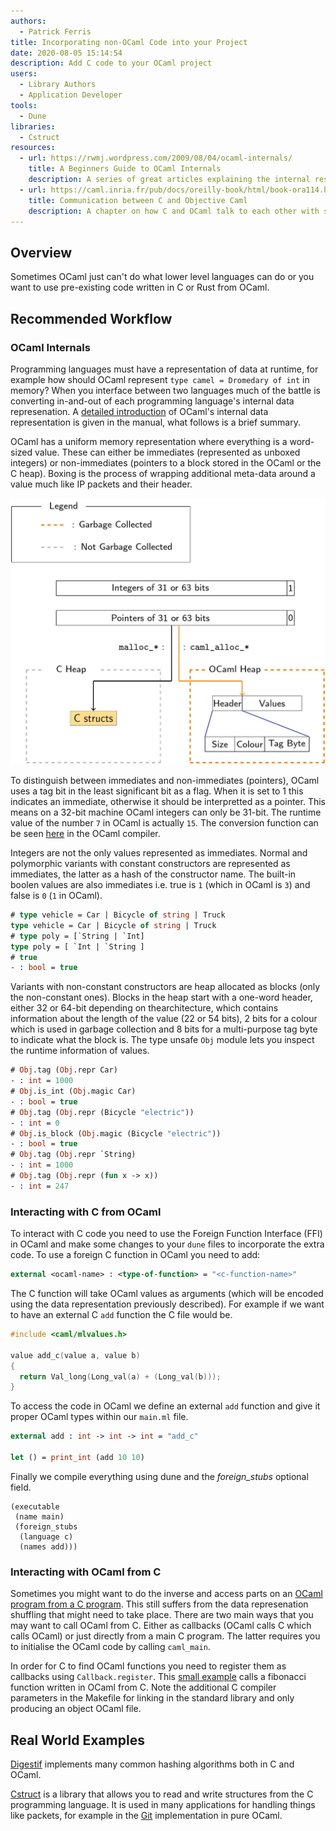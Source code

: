 ```yaml
---
authors:
  - Patrick Ferris
title: Incorporating non-OCaml Code into your Project
date: 2020-08-05 15:14:54
description: Add C code to your OCaml project
users:
  - Library Authors
  - Application Developer
tools:
  - Dune
libraries: 
  - Cstruct
resources: 
  - url: https://rwmj.wordpress.com/2009/08/04/ocaml-internals/
    title: A Beginners Guide to OCaml Internals
    description: A series of great articles explaining the internal respresentation of values in OCaml, useful for understanding things like memory profiling and GC.
  - url: https://caml.inria.fr/pub/docs/oreilly-book/html/book-ora114.html
    title: Communication between C and Objective Caml 
    description: A chapter on how C and OCaml talk to each other with some useful diagrams too
---
```


## Overview

Sometimes OCaml just can't do what lower level languages can do or you want to use pre-existing code written in C or Rust from OCaml. 

## Recommended Workflow

### OCaml Internals 

Programming languages must have a representation of data at runtime, for example how should OCaml represent `type camel = Dromedary of int` in memory? When you interface between two languages much of the battle is converting in-and-out of each programming language's internal data represenation. A [detailed introduction](https://caml.inria.fr/pub/docs/manual-ocaml/intfc.html#s%3Ac-ocaml-datatype-repr) of OCaml's internal data representation is given in the manual, what follows is a brief summary.

OCaml has a uniform memory representation where everything is a word-sized value. These can either be immediates (represented as unboxed integers) or non-immediates (pointers to a block stored in the OCaml or the C heap). Boxing is the process of wrapping additional meta-data around a value much like IP packets and their header. 

![OCaml runtime data represenation](/images/data-repr.jpg)

To distinguish between immediates and non-immediates (pointers), OCaml uses a tag bit in the least significant bit as a flag. When it is set to 1 this indicates an immediate, otherwise it should be interpretted as a pointer. This means on a 32-bit machine OCaml integers can only be 31-bit. The runtime value of the number `7` in OCaml is actually `15`. The conversion function can be seen [here](https://github.com/ocaml/ocaml/blob/trunk/runtime/caml/mlvalues.h#L75) in the OCaml compiler.

Integers are not the only values represented as immediates. Normal and polymorphic variants with constant constructors are represented as immediates, the latter as a hash of the constructor name. The built-in boolen values are also immediates i.e. true is `1` (which in OCaml is `3`) and false is `0` (`1` in OCaml).

```ocaml env=types
# type vehicle = Car | Bicycle of string | Truck 
type vehicle = Car | Bicycle of string | Truck
# type poly = [`String | `Int]
type poly = [ `Int | `String ]
# true
- : bool = true
```

Variants with non-constant constructors are heap allocated as blocks (only the non-constant ones). Blocks in the heap start with a one-word header, either 32 or 64-bit depending on thearchitecture, which contains information about the length of the value (22 or 54 bits), 2 bits for a colour which is used in garbage collection and 8 bits for a multi-purpose tag byte to indicate what the block is. The type unsafe `Obj` module lets you inspect the runtime information of values. 

```ocaml env=types
# Obj.tag (Obj.repr Car)
- : int = 1000
# Obj.is_int (Obj.magic Car)
- : bool = true
# Obj.tag (Obj.repr (Bicycle "electric"))
- : int = 0
# Obj.is_block (Obj.magic (Bicycle "electric"))
- : bool = true
# Obj.tag (Obj.repr `String)
- : int = 1000
# Obj.tag (Obj.repr (fun x -> x)) 
- : int = 247
```

### Interacting with C from OCaml 

To interact with C code you need to use the Foreign Function Interface (FFI) in OCaml and make some changes to your `dune` files to incorporate the extra code. To use a foreign C function in OCaml you need to add: 

~~~ocaml
external <ocaml-name> : <type-of-function> = "<c-function-name>"
~~~

The C function will take OCaml values as arguments (which will be encoded using the data representation previously described). For example if we want to have an external C `add` function the C file would be. 

<!-- $MDX file=examples/c-from-ocaml/add.c -->
```c
#include <caml/mlvalues.h>

value add_c(value a, value b)
{
  return Val_long(Long_val(a) + (Long_val(b)));
}
```

To access the code in OCaml we define an external `add` function and give it proper OCaml types within our `main.ml` file. 

<!-- $MDX file=examples/c-from-ocaml/main.ml -->
```ocaml
external add : int -> int -> int = "add_c"

let () = print_int (add 10 10)
```

Finally we compile everything using dune and the *foreign_stubs* optional field.  

<!-- $MDX file=examples/c-from-ocaml/dune -->
```
(executable
 (name main)
 (foreign_stubs
  (language c)
  (names add)))
```

### Interacting with OCaml from C 

Sometimes you might want to do the inverse and access parts on an [OCaml program from a C program](https://ocaml.org/releases/4.10/htmlman/intfc.html). This still suffers from the data represenation shuffling that might need to take place. There are two main ways that you may want to call OCaml from C. Either as callbacks (OCaml calls C which calls OCaml) or just directly from a main C program. The latter requires you to initialise the OCaml code by calling `caml_main`. 

In order for C to find OCaml functions you need to register them as callbacks using `Callback.register`. This [small example](https://github.com/patricoferris/ocaml-c-example) calls a fibonacci function written in OCaml from C. Note the additional C compiler parameters in the Makefile for linking in the standard library and only producing an object OCaml file. 

## Real World Examples

[Digestif](https://github.com/mirage/digestif/tree/master/src-c/native) implements many common hashing algorithms both in C and OCaml.

[Cstruct](https://github.com/mirage/ocaml-cstruct)  is a library that allows you to read and write structures from the C programming language. It is used in many applications for handling things like packets, for example in the [Git](https://github.com/mirage/ocaml-git) implementation in pure OCaml.
